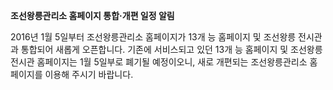 **조선왕릉관리소 홈페이지 통합·개편 일정 알림**

2016년 1월 5일부터 조선왕릉관리소 홈페이지가 13개 능 홈페이지 및 조선왕릉 전시관과 통합되어 새롭게 오픈합니다. 기존에 서비스되고 있던 13개 능 홈페이지 및 조선왕릉 전시관 홈페이지는 1월 5일부로 폐기될 예정이오니, 새로 개편되는 조선왕릉관리소 홈페이지를 이용해 주시기 바랍니다.